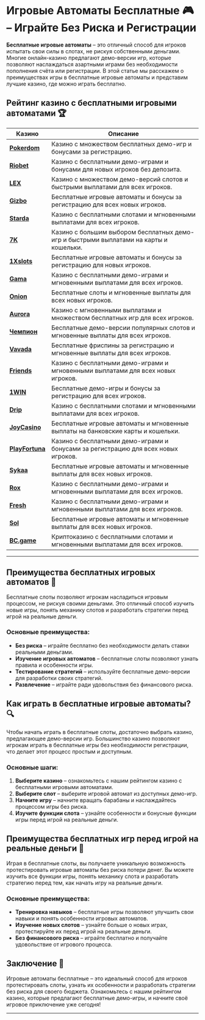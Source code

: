 # Игровые Автоматы Бесплатные 🎮 – Играйте Без Риска и Регистрации

**Бесплатные игровые автоматы** – это отличный способ для игроков испытать свои силы в слотах, не рискуя собственными деньгами. Многие онлайн-казино предлагают демо-версии игр, которые позволяют наслаждаться азартными играми без необходимости пополнения счёта или регистрации. В этой статье мы расскажем о преимуществах игры в бесплатные игровые автоматы и представим лучшие казино, где можно играть бесплатно.

## Рейтинг казино с бесплатными игровыми автоматами 🏆

| Казино             | Описание                                                                                  |
|--------------------|-------------------------------------------------------------------------------------------|
| [**Pokerdom**](https://brandplay.link/4k77v2yx)      | Казино с множеством бесплатных демо-игр и бонусами за регистрацию.                   |
| [**Riobet**](https://brandplay.link/7xBLTPyj)        | Казино с бесплатными демо-играми и бонусами для новых игроков без депозита.           |
| [**LEX**](https://brandplay.link/zW4hdDFV)           | Казино с множеством демо-версий слотов и быстрыми выплатами для всех игроков.         |
| [**Gizbo**](https://brandplay.link/bprXw4YV)         | Бесплатные игровые автоматы и бонусы за регистрацию для всех новых игроков.           |
| [**Starda**](https://brandplay.link/fB7xwRFL)        | Казино с бесплатными слотами и мгновенными выплатами для всех игроков.                |
| [**7K**](https://brandplay.link/BvQyFShp)            | Казино с большим выбором бесплатных демо-игр и быстрыми выплатами на карты и кошельки. |
| [**1Xslots**](https://brandplay.link/hSB1khtr)       | Бесплатные игровые автоматы и бонусы за регистрацию для новых игроков.                |
| [**Gama**](https://brandplay.link/j6NMKsDz)          | Казино с бесплатными демо-играми и мгновенными выплатами для всех игроков.             |
| [**Onion**](https://brandplay.link/zBGRVpQ9)         | Бесплатные слоты и мгновенные выплаты для всех новых игроков.                         |
| [**Aurora**](https://10trafic-stat2.com/click/668546556bcc6313411604bd/6766/13032/subaccount)        | Казино с мгновенными выплатами и множеством бесплатных игр для всех игроков.         |
| [**Чемпион**](https://temon-gter.cfd/go/lRq?p80412p304504pcc44t17455)       | Бесплатные демо-версии популярных слотов и мгновенные выплаты для всех игроков.       |
| [**Vavada**](https://vavadapartner.pro/?promo=ea5c9275-6854-4505-94fc-95ab18221945-linkb2)        | Бесплатные фриспины за регистрацию и мгновенные выплаты для всех игроков.            |
| [**Friends**](https://gofriends.run/linkb2)       | Казино с бесплатными демо-играми и мгновенными выплатами для всех новых игроков.     |
| [**1WIN**](https://brandplay.link/smXVpBbG)          | Бесплатные демо-игры и бонусы за регистрацию для всех игроков.                        |
| [**Drip**](https://drp-ircp01.com/c07e6a3db)          | Казино с бесплатными слотами и мгновенными выплатами для всех игроков.               |
| [**JoyCasino**](https://rpc30.call2me.pro/?/ru/registration?apkpop=0&partner=p24970p3291217pc98f)     | Бесплатные игровые автоматы и мгновенные выплаты на банковские карты и кошельки.     |
| [**PlayFortuna**](https://fortunapromo.net/alt/playfortuna/registration?0dc4a9362a71feb7e3f165fb8e766f70)   | Казино с бесплатными демо-играми и бонусами за регистрацию для всех новых игроков.   |
| [**Sykaa**](https://s-two-way.com/?source=linkb2&pid=30697)         | Бесплатные игровые автоматы и мгновенные выплаты для всех новых игроков.             |
| [**Rox**](https://rox-pvwfpjgcxe.com/cb1ee18a5)           | Казино с бесплатными демо-играми и мгновенными выплатами для всех игроков.           |
| [**Fresh**](https://fresh-eumwkxwao.com/c3f7b485d)         | Казино с бесплатными демо-играми и мгновенными выплатами для всех игроков.           |
| [**Sol**](https://sol-mmtdzfbaco.com/cb2415bca)           | Бесплатные игровые автоматы и мгновенные выплаты для всех новых игроков.             |
| [**BC.game**](https://partnerbcgame.com/dcc53d441)        | Криптоказино с бесплатными слотами и мгновенными выплатами для всех игроков.         |

---

## Преимущества бесплатных игровых автоматов 🎰

Бесплатные слоты позволяют игрокам насладиться игровым процессом, не рискуя своими деньгами. Это отличный способ изучить новые игры, понять механику слотов и разработать стратегии перед игрой на реальные деньги.

### Основные преимущества:

- **Без риска** – играйте бесплатно без необходимости делать ставки реальными деньгами.
- **Изучение игровых автоматов** – бесплатные слоты позволяют узнать правила и особенности игры.
- **Тестирование стратегий** – используйте бесплатные демо-версии для разработки своих стратегий.
- **Развлечение** – играйте ради удовольствия без финансового риска.

## Как играть в бесплатные игровые автоматы? 🔍

Чтобы начать играть в бесплатные слоты, достаточно выбрать казино, предлагающее демо-версии игр. Большинство казино позволяют игрокам играть в бесплатные игры без необходимости регистрации, что делает этот процесс простым и доступным.

### Основные шаги:

1. **Выберите казино** – ознакомьтесь с нашим рейтингом казино с бесплатными игровыми автоматами.
2. **Выберите слот** – выберите игровой автомат из доступных демо-игр.
3. **Начните игру** – начните вращать барабаны и наслаждайтесь процессом игры без риска.
4. **Изучите функции слота** – узнайте особенности и бонусные функции игры перед игрой на реальные деньги.

## Преимущества бесплатных игр перед игрой на реальные деньги 🌟

Играя в бесплатные слоты, вы получаете уникальную возможность протестировать игровые автоматы без риска потери денег. Вы можете изучить все функции игры, понять механику слота и разработать стратегию перед тем, как начать игру на реальные деньги.

### Основные преимущества:

- **Тренировка навыков** – бесплатные игры позволяют улучшить свои навыки и понять особенности игровых автоматов.
- **Изучение новых слотов** – узнайте больше о новых играх, протестируйте их перед игрой на реальные деньги.
- **Без финансового риска** – играйте бесплатно и получайте удовольствие от игрового процесса.

## Заключение 🎲

Игровые автоматы бесплатные – это идеальный способ для игроков протестировать слоты, узнать их особенности и разработать стратегии без риска для своего бюджета. Ознакомьтесь с нашим рейтингом казино, которые предлагают бесплатные демо-игры, и начните своё игровое приключение уже сегодня!

---

